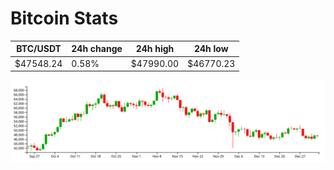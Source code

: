 # Bitcoin Stats

BTC/USDT|24h change|24h high|24h low|
|---|---|---|---|
|$47548.24|0.58%|$47990.00|$46770.23|

<img src="./chart.svg">
